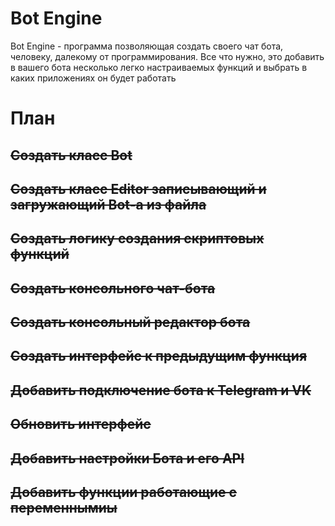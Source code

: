 Bot Engine
=================

Bot Engine - программа позволяющая создать своего чат бота, человеку, далекому от программирования. Все что нужно, это добавить в вашего бота несколько легко настраиваемых функций и выбрать в каких приложениях он будет работать

# План
## ~~Создать класс Bot~~
## ~~Создать класс Editor записывающий и загружающий Bot-а из файла~~
## ~~Создать логику создания скриптовых функций~~
## ~~Создать консольного чат-бота~~
## ~~Создать консольный редактор бота~~
## ~~Создать интерфейс к предыдущим функция~~
## ~~Добавить подключение бота к Telegram и VK~~
## ~~Обновить интерфейс~~
## ~~Добавить настройки Бота и его API~~
## ~~Добавить функции работающие с переменнымиы~~
